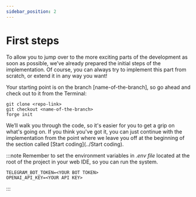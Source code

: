```yaml
---
sidebar_position: 2
---
```


# First steps

To allow you to jump over to the more exciting parts of the development as soon as possible, we’ve already prepared the initial steps of the implementation. 
Of course, you can always try to implement this part from scratch, or extend it in any way you want!

Your starting point is on the branch [name-of-the-branch], so go ahead and check out to it from the Terminal:

```console
git clone <repo-link>
git checkout <name-of-the-branch>
forge init
```

We’ll walk you through the code, so it's easier for you to get a grip on what's going on. If you think you've got it, 
you can just continue with the implementation from the point where we leave you off at the beginning of the section called [Start coding](../Start coding).

:::note
Remember to set the environment variables in *.env file* located at the root of the project in your web IDE, so you can run the system.
```console
TELEGRAM_BOT_TOKEN=<YOUR BOT TOKEN>
OPENAI_API_KEY=<YOUR API KEY>
```
:::